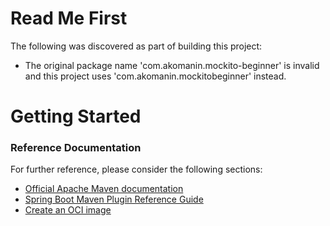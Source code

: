 # Read Me First
The following was discovered as part of building this project:

* The original package name 'com.akomanin.mockito-beginner' is invalid and this project uses 'com.akomanin.mockitobeginner' instead.

# Getting Started

### Reference Documentation
For further reference, please consider the following sections:

* [Official Apache Maven documentation](https://maven.apache.org/guides/index.html)
* [Spring Boot Maven Plugin Reference Guide](https://docs.spring.io/spring-boot/docs/2.5.2/maven-plugin/reference/html/)
* [Create an OCI image](https://docs.spring.io/spring-boot/docs/2.5.2/maven-plugin/reference/html/#build-image)

